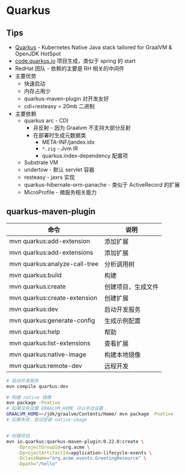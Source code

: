 
# Quarkus
## Tips
* [Quarkus](https://quarkus.io/) - Kubernetes Native Java stack tailored for GraalVM & OpenJDK HotSpot
* [code.quarkus.io](https://code.quarkus.io/) 项目生成，类似于 spring 的 start
* RedHat 团队 - 依赖的主要是 RH 相关的中间件
* 主要优势
  * 快速启动
  * 内存占用少
  * quarkus-maven-plugin 对开发友好
  * cdi+resteasy = 20mb 二进制
* 主要依赖
  * quarkus arc - CDI
    * 非反射 - 因为 Graalvm 不支持大部分反射
    * 在部署时生成元数据类
      * META-INF/jandex.idx
      * `*.zig` - Jvm IR
      * quarkus.index-dependency 配置项
  * Substrate VM
  * undertow - 默认 servlet 容器
  * resteasy - jaxrs 实现
  * quarkus-hibernate-orm-panache - 类似于 ActiveRecord 的扩展
  * MicroProfile - 微服务相关能力



## quarkus-maven-plugin

命令 | 说明
----|----
mvn quarkus:add-extension | 添加扩展
mvn quarkus:add-extensions | 添加扩展
mvn quarkus:analyze-call-tree | 分析调用树
mvn quarkus:build | 构建
mvn quarkus:create | 创建项目，生成文件
mvn quarkus:create-extension | 创建扩展
mvn quarkus:dev | 启动开发服务
mvn quarkus:generate-config | 生成示例配置
mvn quarkus:help | 帮助
mvn quarkus:list-extensions | 查看扩展
mvn quarkus:native-image | 构建本地镜像
mvn quarkus:remote-dev | 远程开发


```bash
# 启动开发服务
mvn compile quarkus:dev

# 构建 native 镜像
mvn package -Pnative
# 如果没有设置 GRAALVM_HOME 可以手动设置
GRAALVM_HOME=~/jdk/graalvm/Contents/Home/ mvn package -Pnative
# 如果失败，尝试安装 native-image


# 创建项目
mvn io.quarkus:quarkus-maven-plugin:0.22.0:create \
    -DprojectGroupId=org.acme \
    -DprojectArtifactId=application-lifecycle-events \
    -DclassName="org.acme.events.GreetingResource" \
    -Dpath="/hello"
```